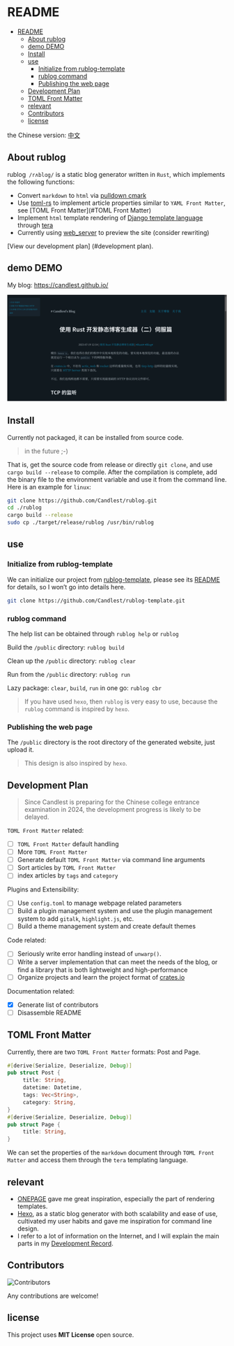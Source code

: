 # README

- [README](#readme)
  - [About rublog](#about-rublog)
  - [demo DEMO](#demo-demo)
  - [Install](#install)
  - [use](#use)
    - [Initialize from rublog-template](#initialize-from-rublog-template)
    - [rublog command](#rublog-command)
    - [Publishing the web page](#publishing-the-web-page)
  - [Development Plan](#development-plan)
  - [TOML Front Matter](#toml-front-matter)
  - [relevant](#relevant)
  - [Contributors](#contributors)
  - [license](#license)


the Chinese version: [中文](./README/README_CN.md)

## About rublog

rublog` /rʌblɑg/` is a static blog generator written in `Rust`, which implements the following functions:

- Convert `markdown` to `html` via [pulldown cmark](https://github.com/raphlinus/pulldown-cmark)
- Use [toml-rs](https://github.com/toml-rs/toml) to implement article properties similar to `YAML Front Matter`, see [TOML Front Matter](#TOML Front Matter)
- Implement `html` template rendering of [Django template language](https://docs.djangoproject.com/en/3.1/topics/templates/) through [tera](https://github.com/Keats/tera)
- Currently using [web_server](https://github.com/Milesq/web_server) to preview the site (consider rewriting)

[View our development plan] (#development plan).

## demo DEMO

My blog: https://candlest.github.io/

![demo](./README/demo_png.png)

## Install

Currently not packaged, it can be installed from source code.

> in the future ;-)

That is, get the source code from release or directly `git clone`, and use `cargo build --release` to compile. After the compilation is complete, add the binary file to the environment variable and use it from the command line. Here is an example for `linux`:

```bash
git clone https://github.com/Candlest/rublog.git
cd ./rublog
cargo build --release
sudo cp ./target/release/rublog /usr/bin/rublog
```

## use

### Initialize from rublog-template

We can initialize our project from [rublog-template](https://github.com/Candlest/rublog-template), please see its [README](https://github.com/Candlest/rublog-template/blob/main/README.md) for details, so I won’t go into details here.

```bash
git clone https://github.com/Candlest/rublog-template.git
```

### rublog command

The help list can be obtained through `rublog help` or `rublog`

Build the `/public` directory: `rublog build`

Clean up the `/public` directory: `rublog clear`

Run from the `/public` directory: `rublog run`

Lazy package: `clear`, `build`, `run` in one go: `rublog cbr`

> If you have used `hexo`, then `rublog` is very easy to use, because the `rublog` command is inspired by `hexo`.

### Publishing the web page

The `/public` directory is the root directory of the generated website, just upload it.

> This design is also inspired by `hexo`.

## Development Plan

> Since Candlest is preparing for the Chinese college entrance examination in 2024, the development progress is likely to be delayed.

`TOML Front Matter` related:

- [ ] `TOML Front Matter` default handling
- [ ] More `TOML Front Matter`
- [ ] Generate default `TOML Front Matter` via command line arguments
- [ ] Sort articles by `TOML Front Matter`
- [ ] index articles by `tags` and `category`

Plugins and Extensibility:

- [ ] Use `config.toml` to manage webpage related parameters
- [ ] Build a plugin management system and use the plugin management system to add `gitalk`, `highlight.js`, etc.
- [ ] Build a theme management system and create default themes

Code related:

- [ ] Seriously write error handling instead of `unwarp()`.
- [ ] Write a server implementation that can meet the needs of the blog, or find a library that is both lightweight and high-performance
- [ ] Organize projects and learn the project format of [crates.io](https://crates.io)

Documentation related:

- [x] Generate list of contributors
- [ ] Disassemble README

## TOML Front Matter

Currently, there are two `TOML Front Matter` formats: Post and Page.

```rust
#[derive(Serialize, Deserialize, Debug)]
pub struct Post {
     title: String,
     datetime: Datetime,
     tags: Vec<String>,
     category: String,
}
#[derive(Serialize, Deserialize, Debug)]
pub struct Page {
     title: String,
}
```

We can set the properties of the `markdown` document through `TOML Front Matter` and access them through the `tera` templating language.

## relevant

- [ONEPAGE](https://github.com/hanpei/onepage) gave me great inspiration, especially the part of rendering templates.
- [Hexo](https://github.com/hexojs/hexo), as a static blog generator with both scalability and ease of use, cultivated my user habits and gave me inspiration for command line design.
- I refer to a lot of information on the Internet, and I will explain the main parts in my [Development Record](https://www.zhihu.com/column/c_1664617254036639745).

## Contributors

<a herf="https://github.com/Candlest/rublog/graphs/contributors"><img src="https://contrib.rocks/image?repo=Candlest/rublog" alt="Contributors" /></a>

Any contributions are welcome!

## license

This project uses **MIT License** open source.
